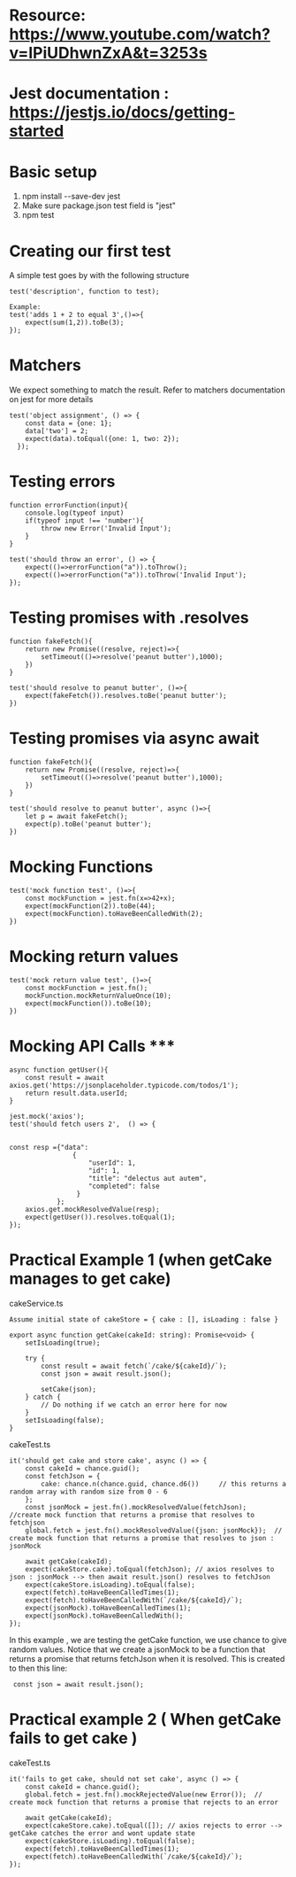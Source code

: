 # Resource: https://www.youtube.com/watch?v=IPiUDhwnZxA&t=3253s
# Jest documentation : https://jestjs.io/docs/getting-started

# Basic setup
1.  npm install --save-dev jest
2.  Make sure package.json test field is "jest"
3.  npm test

# Creating our first test
A simple test goes by with the following structure

```
test('description', function to test);

Example:
test('adds 1 + 2 to equal 3',()=>{
    expect(sum(1,2)).toBe(3);
});
```


# Matchers
We expect something to match the result. Refer to matchers documentation on jest for more details

```
test('object assignment', () => {
    const data = {one: 1};
    data['two'] = 2;
    expect(data).toEqual({one: 1, two: 2});
  });
```

# Testing errors

```
function errorFunction(input){
    console.log(typeof input)
    if(typeof input !== 'number'){
        throw new Error('Invalid Input');
    }
}

test('should throw an error', () => {
    expect(()=>errorFunction("a")).toThrow();
    expect(()=>errorFunction("a")).toThrow('Invalid Input');
});
```

# Testing promises with .resolves
```
function fakeFetch(){
    return new Promise((resolve, reject)=>{
        setTimeout(()=>resolve('peanut butter'),1000);
    })
}

test('should resolve to peanut butter', ()=>{
    expect(fakeFetch()).resolves.toBe('peanut butter');
})
```

# Testing promises via async await
```
function fakeFetch(){
    return new Promise((resolve, reject)=>{
        setTimeout(()=>resolve('peanut butter'),1000);
    })
}

test('should resolve to peanut butter', async ()=>{
    let p = await fakeFetch();
    expect(p).toBe('peanut butter');
})
```

# Mocking Functions
```
test('mock function test', ()=>{
    const mockFunction = jest.fn(x=>42+x);
    expect(mockFunction(2)).toBe(44);
    expect(mockFunction).toHaveBeenCalledWith(2);
})
```
# Mocking return values
```
test('mock return value test', ()=>{
    const mockFunction = jest.fn();
    mockFunction.mockReturnValueOnce(10);
    expect(mockFunction()).toBe(10);
})
```

# Mocking API Calls ***
```
async function getUser(){
    const result = await axios.get('https://jsonplaceholder.typicode.com/todos/1');
    return result.data.userId;
}

jest.mock('axios');
test('should fetch users 2',  () => {
   

const resp ={"data":
                {
                    "userId": 1,
                    "id": 1,
                    "title": "delectus aut autem",
                    "completed": false
                 }
            };
    axios.get.mockResolvedValue(resp);
    expect(getUser()).resolves.toEqual(1);
});
```

# Practical Example 1 (when getCake manages to get cake)

cakeService.ts
```
Assume initial state of cakeStore = { cake : [], isLoading : false }

export async function getCake(cakeId: string): Promise<void> {
    setIsLoading(true);

    try {
        const result = await fetch(`/cake/${cakeId}/`);
        const json = await result.json();

        setCake(json);
    } catch {
        // Do nothing if we catch an error here for now
    }
    setIsLoading(false);
}

```

cakeTest.ts
```
it('should get cake and store cake', async () => {
    const cakeId = chance.guid();
    const fetchJson = {
        cake: chance.n(chance.guid, chance.d6())     // this returns a random array with random size from 0 - 6
    };
    const jsonMock = jest.fn().mockResolvedValue(fetchJson);       //create mock function that returns a promise that resolves to fetchjson
    global.fetch = jest.fn().mockResolvedValue({json: jsonMock});  // create mock function that returns a promise that resolves to json : jsonMock
   
    await getCake(cakeId); 
    expect(cakeStore.cake).toEqual(fetchJson); // axios resolves to json : jsonMock --> then await result.json() resolves to fetchJson
    expect(cakeStore.isLoading).toEqual(false);
    expect(fetch).toHaveBeenCalledTimes(1);
    expect(fetch).toHaveBeenCalledWith(`/cake/${cakeId}/`);
    expect(jsonMock).toHaveBeenCalledTimes(1);
    expect(jsonMock).toHaveBeenCalledWith();
});
```

In this example , we are testing the getCake function, we use chance to give random values. Notice that we create a jsonMock to be a function that returns a promise that returns fetchJson when it is resolved. This is created to then this line:
```
 const json = await result.json();
```

# Practical example 2  ( When getCake fails to get cake )

cakeTest.ts
```
it('fails to get cake, should not set cake', async () => {
    const cakeId = chance.guid();
    global.fetch = jest.fn().mockRejectedValue(new Error());  // create mock function that returns a promise that rejects to an error
   
    await getCake(cakeId); 
    expect(cakeStore.cake).toEqual([]); // axios rejects to error --> getCake catches the error and wont update state
    expect(cakeStore.isLoading).toEqual(false);
    expect(fetch).toHaveBeenCalledTimes(1);
    expect(fetch).toHaveBeenCalledWith(`/cake/${cakeId}/`);
});
```






